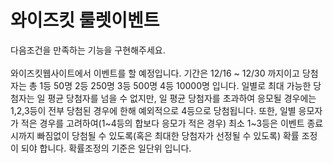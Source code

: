 <h1> 와이즈킷 룰렛이벤트 </h1>

<div>다음조건을 만족하는 기능을 구현해주세요.</div>
<br>

<div>와이즈킷웹사이트에서 이벤트를 할 예정입니다.
기간은 12/16 ~ 12/30 까지이고 당첨자는 총 1등 50명 2등 250명 3등 500명 4등 10000명 입니다.
일별로 최대 가능한 당첨자는 일 평균 당첨자를 넘을 수 없지만,
일 평균 당첨자를 초과하여 응모될 경우에는 1,2,3등이 전부 당첨된 경우에 한해 예외적으로 4등으로 당첨됩니다.
또한, 일별 응모자가 적은 경우를 고려하여(1~4등의 합보다 응모가 적은 경우)
최소 1~3등은 이벤트 종료시까지 빠짐없이 당첨될 수 있도록(혹은 최대한 당첨자가 선정될 수 있도록) 확률 조정이 되야 합니다.
확률조정의 기준은 일단위 입니다.</div>
